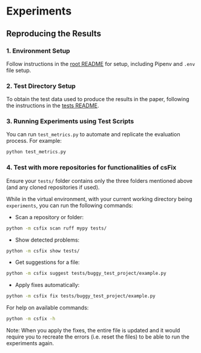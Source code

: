 # Experiments

## Reproducing the Results

### 1. Environment Setup

Follow instructions in the [root README](../README.md) for setup, including Pipenv and `.env` file setup.

### 2. Test Directory Setup

To obtain the test data used to produce the results in the paper, following the instructions in the [tests README](./tests/README.md).

### 3. Running Experiments using Test Scripts

You can run `test_metrics.py` to automate and replicate the evaluation process. For example:

```sh
python test_metrics.py
```

### 4. Test with more repositories for functionalities of csFix

Ensure your `tests/` folder contains only the three folders mentioned above (and any cloned repositories if used).

While in the virtual environment, with your current working directory being `experiments`, you can run the following commands:

- Scan a repository or folder:

```sh
python -m csfix scan ruff mypy tests/
```

- Show detected problems:

```sh
python -m csfix show tests/
```

- Get suggestions for a file:

```sh
python -m csfix suggest tests/buggy_test_project/example.py
```

- Apply fixes automatically:

```sh
python -m csfix fix tests/buggy_test_project/example.py
```

For help on available commands:

```sh
python -m csfix -h
```

Note: When you apply the fixes, the entire file is updated and it would require you to recreate the errors (i.e. reset the files) to be able to run the experiments again.
